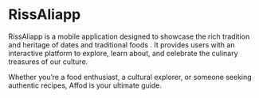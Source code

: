 # RissAliapp
RissAliapp is a mobile application designed to showcase the rich tradition and heritage of dates and traditional foods . It provides users with an interactive platform to explore, learn about, and celebrate the culinary treasures of our culture.

Whether you’re a food enthusiast, a cultural explorer, or someone seeking authentic recipes, Affod is your ultimate guide.

